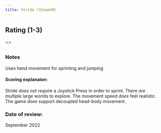 ```yaml
---
title: Stride (SteamVR)
---
```


## Rating (1-3)
⭐⭐

### Notes
Uses hand movement for sprinting and jumping

#### Scoring explanaion:
Stride *does not require* a Joystick Press in order to sprint.
There *are multiple* large worlds to explore.
The movement speed *does* feel realistic.
The game *does* support decoupled head-body movement.

### Date of review:
September 2022
